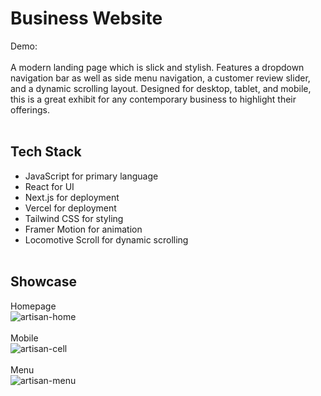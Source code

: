 # Business Website
Demo:
<br><br>
A modern landing page which is slick and stylish. Features a dropdown navigation bar as well as side menu navigation, a customer review slider, and a dynamic scrolling layout. Designed for desktop, tablet, and mobile, this is a great exhibit for any contemporary business to highlight their offerings.
<br><br>
## Tech Stack
- JavaScript for primary language
- React for UI
- Next.js for deployment
- Vercel for deployment
- Tailwind CSS for styling
- Framer Motion for animation
- Locomotive Scroll for dynamic scrolling
<br><br>
## Showcase
Homepage
<br>
![artisan-home](https://github.com/StroupZ/Artisan-in-the-Crossings/assets/119818799/ab617f44-4c5e-43dc-9964-c661757f16b5)
<br><br>
Mobile
<br>
![artisan-cell](https://github.com/StroupZ/Artisan-in-the-Crossings/assets/119818799/de8b2236-7947-42e6-8659-e927f670cd89)
<br><br>
Menu
<br>
![artisan-menu](https://github.com/StroupZ/Artisan-in-the-Crossings/assets/119818799/b9f01eda-785a-4fa5-b8d4-b06958a2a1d7)


